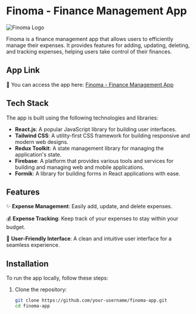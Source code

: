# Finoma - Finance Management App

![Finoma Logo](projectFinoma.png)

Finoma is a finance management app that allows users to efficiently manage their expenses. It provides features for adding, updating, deleting, and tracking expenses, helping users take control of their finances.

## App Link

🚀 You can access the app here: [Finoma - Finance Management App](finomanxtgen.web.app)

## Tech Stack

The app is built using the following technologies and libraries:

- **React.js**: A popular JavaScript library for building user interfaces.
- **Tailwind CSS**: A utility-first CSS framework for building responsive and modern web designs.
- **Redux Toolkit**: A state management library for managing the application's state.
- **Firebase**: A platform that provides various tools and services for building and managing web and mobile applications.
- **Formik**: A library for building forms in React applications with ease.

## Features

✨ **Expense Management**: Easily add, update, and delete expenses.

💰 **Expense Tracking**: Keep track of your expenses to stay within your budget.

🌟 **User-Friendly Interface**: A clean and intuitive user interface for a seamless experience.

## Installation

To run the app locally, follow these steps:

1. Clone the repository:

   ```bash
   git clone https://github.com/your-username/finoma-app.git
   cd finoma-app
